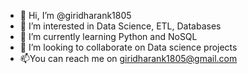 - 👋 Hi, I’m @giridharank1805
- 👀 I’m interested in Data Science, ETL, Databases
- 🌱 I’m currently learning Python and NoSQL
- 💞️ I’m looking to collaborate on Data science projects
- 📫You can reach me on giridharank1805@gmail.com

<!---
giridharank1805/giridharank1805 is a ✨ special ✨ repository because its `README.md` (this file) appears on your GitHub profile.
You can click the Preview link to take a look at your changes.
--->
